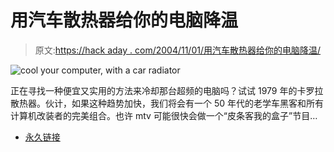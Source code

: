# 用汽车散热器给你的电脑降温

> 原文:[https://hack aday . com/2004/11/01/用汽车散热器给你的电脑降温/](https://hackaday.com/2004/11/01/cool-your-computer-with-a-car-radiator/)

![cool your computer, with a car radiator](../Images/8f004e8ed06db892979ff7d9a1ab0672.png)

正在寻找一种便宜又实用的方法来冷却那台超频的电脑吗？试试 1979 年的卡罗拉散热器。伙计，如果这种趋势加快，我们将会有一个 50 年代的老学车黑客和所有计算机改装者的完美组合。也许 mtv 可能很快会做一个“皮条客我的盒子”节目…

*   [永久链接](http://www.winbeta.org/forums/index.php?showtopic=6594)